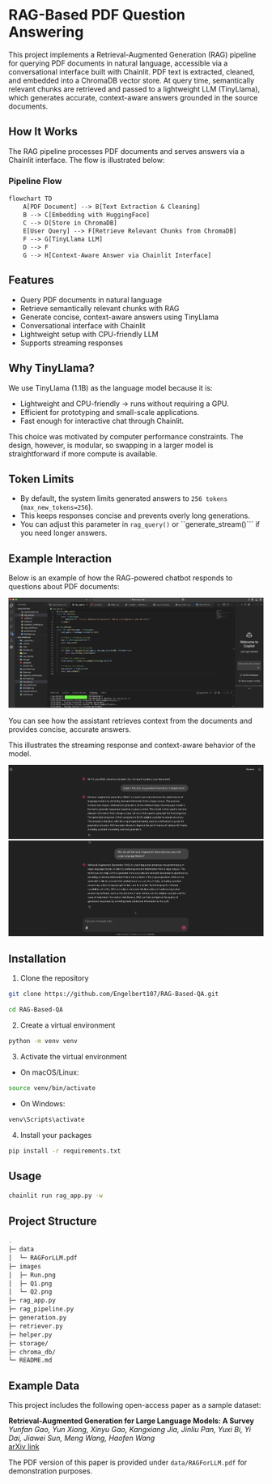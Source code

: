 # RAG-Based PDF Question Answering 

This project implements a Retrieval-Augmented Generation (RAG) pipeline for querying PDF documents in natural language, accessible via a conversational interface built with Chainlit. PDF text is extracted, cleaned, and embedded into a ChromaDB vector store. At query time, semantically relevant chunks are retrieved and passed to a lightweight LLM (TinyLlama), which generates accurate, context-aware answers grounded in the source documents.


## How It Works

The RAG pipeline processes PDF documents and serves answers via a Chainlit interface. The flow is illustrated below:


### Pipeline Flow

```mermaid
flowchart TD
    A[PDF Document] --> B[Text Extraction & Cleaning]
    B --> C[Embedding with HuggingFace]
    C --> D[Store in ChromaDB]
    E[User Query] --> F[Retrieve Relevant Chunks from ChromaDB]
    F --> G[TinyLlama LLM]
    D --> F
    G --> H[Context-Aware Answer via Chainlit Interface]
```

## Features

- Query PDF documents in natural language
- Retrieve semantically relevant chunks with RAG
- Generate concise, context-aware answers using TinyLlama
- Conversational interface with Chainlit
- Lightweight setup with CPU-friendly LLM
- Supports streaming responses


## Why TinyLlama?

We use TinyLlama (1.1B) as the language model because it is:
- Lightweight and CPU-friendly → runs without requiring a GPU.
- Efficient for prototyping and small-scale applications.
- Fast enough for interactive chat through Chainlit.

This choice was motivated by computer performance constraints. The design, however, is modular, so swapping in a larger model is straightforward if more compute is available.


## Token Limits

- By default, the system limits generated answers to ```256 tokens``` (```max_new_tokens=256```).
- This keeps responses concise and prevents overly long generations.
- You can adjust this parameter in `rag_query()` or ``generate_stream()``` if you need longer answers.


## Example Interaction

Below is an example of how the RAG-powered chatbot responds to questions about PDF documents:

![](images/Run.png)

You can see how the assistant retrieves context from the documents and provides concise, accurate answers.

This illustrates the streaming response and context-aware behavior of the model.

![](images/Q1.png)
![](images/Q2.png)


## Installation

1. Clone the repository
```bash
git clone https://github.com/Engelbert107/RAG-Based-QA.git
```

```bash
cd RAG-Based-QA
```

2. Create a virtual environment
```bash
python -m venv venv
```
3. Activate the virtual environment

- On macOS/Linux:
```bash
source venv/bin/activate
```

- On Windows:
```bash
venv\Scripts\activate
```

4. Install your packages
```bash
pip install -r requirements.txt
```


## Usage

```bash
chainlit run rag_app.py -w
```


## Project Structure

```bash
.
├─ data
│  └─ RAGForLLM.pdf             
├─ images
│  ├─ Run.png
│  ├─ Q1.png
│  └─ Q2.png          
├─ rag_app.py          
├─ rag_pipeline.py     
├─ generation.py       
├─ retriever.py        
├─ helper.py          
├─ storage/            
├─ chroma_db/          
└─ README.md
```


## Example Data

This project includes the following open-access paper as a sample dataset:

**Retrieval-Augmented Generation for Large Language Models: A Survey**  
*Yunfan Gao, Yun Xiong, Xinyu Gao, Kangxiang Jia, Jinliu Pan, Yuxi Bi, Yi Dai, Jiawei Sun, Meng Wang, Haofen Wang*  
[arXiv link](https://arxiv.org/abs/2312.10997)

The PDF version of this paper is provided under `data/RAGForLLM.pdf` for demonstration purposes.

